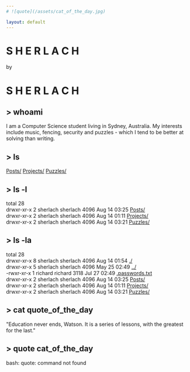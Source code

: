 ```yaml
---
# ![quote](/assets/cat_of_the_day.jpg)

layout: default
---
```

# S H E R L A C H
by
# S H E R L A C H


## > whoami
I am a Computer Science student living in Sydney, Australia. My interests include music, fencing, security and puzzles - which I tend to be better at solving than writing.


## > ls
[Posts/](/posts) [Projects/](/projects) [Puzzles/](/puzzles)


## > ls -l
total 28\
drwxr-xr-x 2 sherlach sherlach 4096 Aug 14 03:25 [Posts/](/posts)\
drwxr-xr-x 2 sherlach sherlach 4096 Aug 14 01:11 [Projects/](/projects)\
drwxr-xr-x 2 sherlach sherlach 4096 Aug 14 03:21 [Puzzles/](/puzzles)


## > ls -la
total 28\
drwxr-xr-x 8 sherlach sherlach 4096 Aug 14 01:54 [./](/)\
drwxr-xr-x 5 sherlach sherlach 4096 May 25 02:49 [../](/secret)\
-rwxr-xr-x 1 richard  richard  3118 Jul 27 02:49 [.passwords.txt](/roll)\
drwxr-xr-x 2 sherlach sherlach 4096 Aug 14 03:25 [Posts/](/posts)\
drwxr-xr-x 2 sherlach sherlach 4096 Aug 14 01:11 [Projects/](/projects)\
drwxr-xr-x 2 sherlach sherlach 4096 Aug 14 03:21 [Puzzles/](/puzzles)


## > cat quote_of_the_day
"Education never ends, Watson. It is a series of lessons, with the greatest for the last."

## > quote cat_of_the_day
bash: quote: command not found
